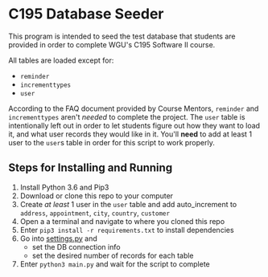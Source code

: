 # C195 Database Seeder

This program is intended to seed the test database that students are provided
in order to complete WGU's C195 Software II course.

All tables are loaded except for:

* `reminder`
* `incrementtypes`
* `user`

According to the FAQ document provided by Course Mentors, `reminder` and
`incrementtypes` aren't _needed_ to complete the project. The `user` table
is intentionally left out in order to let students figure out how they want
to load it, and what user records they would like in it. You'll **need** to add
at least 1 user to the `user`s table in order for this script to work properly.

## Steps for Installing and Running

1. Install Python 3.6 and Pip3
2. Download or clone this repo to your computer
3. Create *at least* 1 user in the `user` table and add auto_increment to `address`, `appointment`, `city`, `country`, `customer`
4. Open a a terminal and navigate to where you cloned this repo
5. Enter `pip3 install -r requirements.txt` to install dependencies
6. Go into [settings.py](/settings.py) and
   * set the DB connection info
   * set the desired number of records for each table
7. Enter `python3 main.py` and wait for the script to complete

